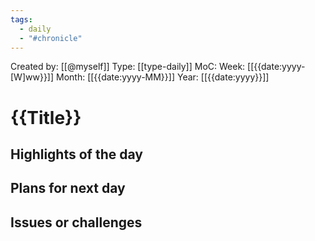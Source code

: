 ```yaml
---
tags:
  - daily
  - "#chronicle"
---
```

Created by: [[@myself]]
Type: [[type-daily]]
MoC: 
Week: [[{{date:yyyy-[W]ww}}]]
Month: [[{{date:yyyy-MM}}]]
Year: [[{{date:yyyy}}]]
# {{Title}}

## Highlights of the day



## Plans for next day



## Issues or challenges